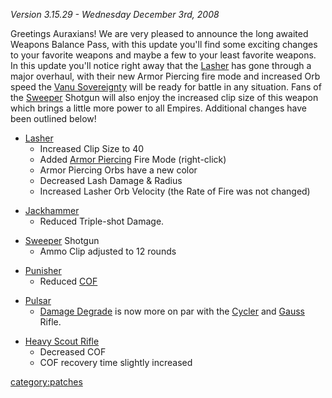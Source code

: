 _Version 3.15.29 - Wednesday December 3rd, 2008_

Greetings Auraxians! We are very pleased to announce the long awaited
Weapons Balance Pass, with this update you'll find some exciting changes
to your favorite weapons and maybe a few to your least favorite weapons.
In this update you'll notice right away that the
[Lasher](../Lasher.md) has gone through a major overhaul, with
their new Armor Piercing fire mode and increased Orb speed the [Vanu
Sovereignty](../Vanu_Sovereignty.md) will be ready for battle in
any situation. Fans of the [Sweeper](../Sweeper.md) Shotgun will
also enjoy the increased clip size of this weapon which brings a little
more power to all Empires. Additional changes have been outlined below!

- [Lasher](../Lasher.md)
  - Increased Clip Size to 40
  - Added [Armor Piercing](../Armor_Piercing.md) Fire Mode
    (right-click)
  - Armor Piercing Orbs have a new color
  - Decreased Lash Damage & Radius
  - Increased Lasher Orb Velocity (the Rate of Fire was not changed)

<!-- -->

- [Jackhammer](../Jackhammer.md)
  - Reduced Triple-shot Damage.

<!-- -->

- [Sweeper](../Sweeper.md) Shotgun
  - Ammo Clip adjusted to 12 rounds

<!-- -->

- [Punisher](../Punisher.md)
  - Reduced [COF](COF.md)

<!-- -->

- [Pulsar](../Pulsar.md)
  - [Damage Degrade](../Damage_Degradation.md) is now more on
    par with the [Cycler](../Cycler.md) and
    [Gauss](../Gauss.md) Rifle.

<!-- -->

- [Heavy Scout Rifle](../Heavy_Scout_Rifle.md)
  - Decreased COF
  - COF recovery time slightly increased

[category:patches](category:patches.md)
